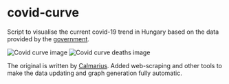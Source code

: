# covid-curve
Script to visualise the current covid-19 trend in Hungary based on the data provided by the [government](https://koronavirus.gov.hu/hirek).

![Covid curve image](https://i.imgur.com/R9M1knD.png)
![Covid curve deaths image](https://i.imgur.com/NsY543V.png)

The original is written by [Calmarius](https://github.com/Calmarius). Added web-scraping and other tools to make the data updating and graph generation fully automatic.
